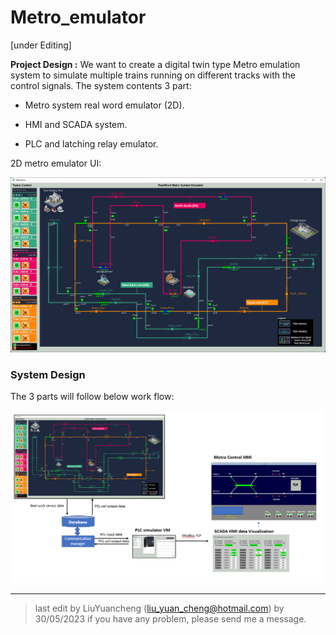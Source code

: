 # Metro_emulator

[under Editing]

**Project Design :** We want to create a digital twin type Metro emulation system to simulate multiple trains running on different tracks with the control signals. The system contents 3 part: 

- Metro system real word emulator (2D).

- HMI and SCADA system. 
- PLC and latching relay emulator.



2D metro emulator UI: 

![](doc/interface.png)



### System Design 

The 3 parts will follow below work flow: 

![](doc/systemWorkflow.png)

------

> last edit by LiuYuancheng (liu_yuan_cheng@hotmail.com) by 30/05/2023 if you have any problem, please send me a message. 